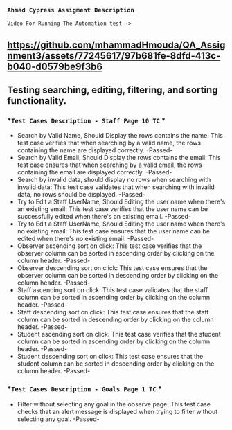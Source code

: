 ### `Ahmad Cypress Assigment Description`
`Video For Running The Automation test ->`

https://github.com/mhammadHmouda/QA_Assignment3/assets/77245617/97b681fe-8dfd-413c-b040-d0579be9f3b6
----------------------------------------------------------------------------------------------------------------------------------


## Testing searching, editing, filtering, and sorting functionality.

 ### *`Test Cases Description - Staff Page 10 TC` *
 - Search by Valid Name, Should Display the rows contains the name: This test case verifies that when searching by a valid name, the rows containing the name are displayed correctly. -Passed-
 - Search by Valid Email, Should Display the rows contains the email: This test case ensures that when searching by a valid email, the rows containing the email are displayed correctly. -Passed-
 - Search by invalid data, should display no rows when searching with invalid data: This test case validates that when searching with invalid data, no rows should be displayed. -Passed-
 - Try to Edit a Staff UserName, Should Editing the user name when there's an existing email: This test case verifies that the user name can be successfully edited when there's an existing email. -Passed-
 - Try to Edit a Staff UserName, Should Editing the user name when there's no existing email: This test case ensures that the user name can be edited when there's no existing email. -Passed-
 - Observer ascending sort on click: This test case verifies that the observer column can be sorted in ascending order by clicking on the column header. -Passed-
 - Observer descending sort on click: This test case ensures that the observer column can be sorted in descending order by clicking on the column header. -Passed-
 - Staff ascending sort on click: This test case validates that the staff column can be sorted in ascending order by clicking on the column header. -Passed-
 - Staff descending sort on click: This test case ensures that the staff column can be sorted in descending order by clicking on the column header. -Passed-
 - Student ascending sort on click: This test case verifies that the student column can be sorted in ascending order by clicking on the column header. -Passed-
 - Student descending sort on click: This test case ensures that the student column can be sorted in descending order by clicking on the column header. -Passed-

 ### *`Test Cases Description - Goals Page 1 TC` *
  - Filter without selecting any goal in the observe page: This test case checks that an alert message is displayed when trying to filter without selecting any goal. -Passed-

